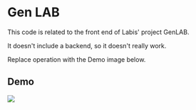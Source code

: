 # Gen LAB
This code is related to the front end of Labis' project GenLAB.

It doesn't include a backend, so it doesn't really work.

Replace operation with the Demo image below.

## Demo
<img src="public\assets\mp4\demo.gif">
